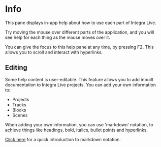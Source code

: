 # Info
This pane displays in-app help about how to use each part of Integra Live.

Try moving the mouse over different parts of the application, and you will see help for each thing as the mouse moves over it.

You can give the focus to this help pane at any time, by pressing F2.  This allows you to scroll and interact with hyperlinks.

## Editing

Some help content is user-editable.  This feature allows you to add inbuilt documentation to Integra Live projects.  You can add your own information to:

* Projects
* Tracks
* Blocks
* Scenes

When adding your own information, you can use 'markdown' notation, to achieve things like headings, bold, italics, bullet points and hyperlinks.

[Click here](http://en.wikipedia.org/wiki/Markdown) for a quick introduction to markdown notation.